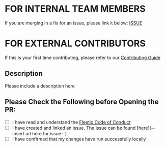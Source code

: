 # FOR INTERNAL TEAM MEMBERS
If you are merging in a fix for an issue, please link it below:
[ISSUE](--url--)

# FOR EXTERNAL CONTRIBUTORS
If this is your first time contributing, please refer to our [Contributing Guide](CONTRIBUTING.md)

## Description
Please include a description here

## Please Check the Following before Opening the PR:
- [ ] I have read and understand the [Fleetio Code of Conduct](CODE_OF_CONDUCT.md)
- [ ] I have created and linked an issue. The issue can be found [here](--insert url here for issue--)
- [ ] I have confirmed that my changes have run successfully locally